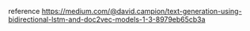 reference
https://medium.com/@david.campion/text-generation-using-bidirectional-lstm-and-doc2vec-models-1-3-8979eb65cb3a
